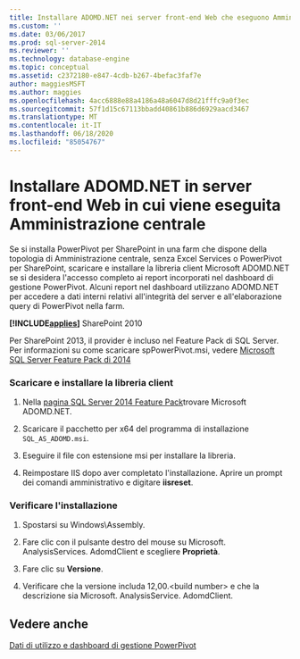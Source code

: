```yaml
---
title: Installare ADOMD.NET nei server front-end Web che eseguono Amministrazione centrale | Microsoft Docs
ms.custom: ''
ms.date: 03/06/2017
ms.prod: sql-server-2014
ms.reviewer: ''
ms.technology: database-engine
ms.topic: conceptual
ms.assetid: c2372180-e847-4cdb-b267-4befac3faf7e
author: maggiesMSFT
ms.author: maggies
ms.openlocfilehash: 4acc6888e88a4186a48a6047d8d21fffc9a0f3ec
ms.sourcegitcommit: 57f1d15c67113bbadd40861b886d6929aacd3467
ms.translationtype: MT
ms.contentlocale: it-IT
ms.lasthandoff: 06/18/2020
ms.locfileid: "85054767"
---
```

# <a name="install-adomdnet-on-web-front-end-servers-running-central-administration"></a>Installare ADOMD.NET in server front-end Web in cui viene eseguita Amministrazione centrale
  Se si installa PowerPivot per SharePoint in una farm che dispone della topologia di Amministrazione centrale, senza Excel Services o PowerPivot per SharePoint, scaricare e installare la libreria client Microsoft ADOMD.NET se si desidera l'accesso completo ai report incorporati nel dashboard di gestione PowerPivot. Alcuni report nel dashboard utilizzano ADOMD.NET per accedere a dati interni relativi all'integrità del server e all'elaborazione query di PowerPivot nella farm.  
  
 **[!INCLUDE[applies](../../includes/applies-md.md)]** SharePoint 2010  
  
 Per SharePoint 2013, il provider è incluso nel Feature Pack di SQL Server. Per informazioni su come scaricare spPowerPivot.msi, vedere [Microsoft SQL Server Feature Pack di 2014](https://www.microsoft.com/download/details.aspx?id=35577)  
  
### <a name="download-and-install-the-client-library"></a>Scaricare e installare la libreria client  
  
1.  Nella [pagina SQL Server 2014 Feature Pack](https://go.microsoft.com/fwlink/?LinkID=296473)trovare Microsoft ADOMD.NET.  
  
2.  Scaricare il pacchetto per x64 del programma di installazione `SQL_AS_ADOMD.msi`.  
  
3.  Eseguire il file con estensione msi per installare la libreria.  
  
4.  Reimpostare IIS dopo aver completato l'installazione. Aprire un prompt dei comandi amministrativo e digitare **iisreset**.  
  
### <a name="verify-installation"></a>Verificare l'installazione  
  
1.  Spostarsi su Windows\Assembly.  
  
2.  Fare clic con il pulsante destro del mouse su Microsoft. AnalysisServices. AdomdClient e scegliere **Proprietà**.  
  
3.  Fare clic su **Versione**.  
  
4.  Verificare che la versione includa 12,00.\<build number> e che la descrizione sia Microsoft. AnalysisService. AdomdClient.  
  
## <a name="see-also"></a>Vedere anche  
 [Dati di utilizzo e dashboard di gestione PowerPivot](https://docs.microsoft.com/analysis-services/power-pivot-sharepoint/power-pivot-management-dashboard-and-usage-data)  
  
  

